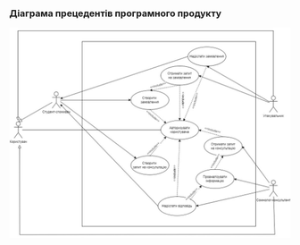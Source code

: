 ### Діаграма прецедентів програмного продукту
![UseCase](/1-SoftwareRequirements/1.3-SoftwareUserRequirements/1.3.3-UseCaseDiagram/UseCase.jpg)
